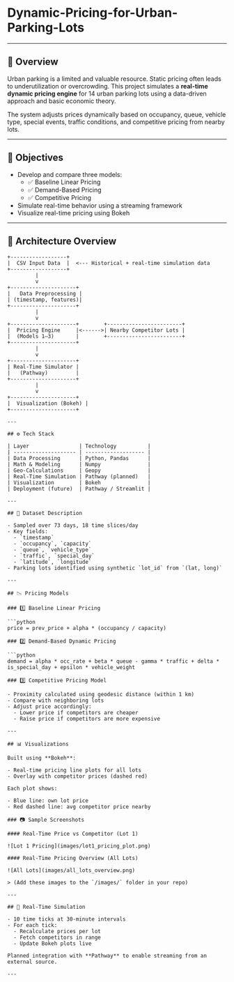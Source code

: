 # Dynamic-Pricing-for-Urban-Parking-Lots

---

## 🚀 Overview

Urban parking is a limited and valuable resource. Static pricing often leads to underutilization or overcrowding. This project simulates a **real-time dynamic pricing engine** for 14 urban parking lots using a data-driven approach and basic economic theory.

The system adjusts prices dynamically based on occupancy, queue, vehicle type, special events, traffic conditions, and competitive pricing from nearby lots.

---

## 🌟 Objectives

- Develop and compare three models:
  - ✅ Baseline Linear Pricing
  - ✅ Demand-Based Pricing
  - ✅ Competitive Pricing
- Simulate real-time behavior using a streaming framework
- Visualize real-time pricing using Bokeh

---

## 🧱 Architecture Overview

```
+------------------+
|  CSV Input Data  |  <--- Historical + real-time simulation data
+------------------+
         |
         v
+---------------------+
|   Data Preprocessing |
| (timestamp, features)|
+---------------------+
         |
         v
+---------------------+        +------------------------+
|  Pricing Engine     |<------>| Nearby Competitor Lots |
|  (Models 1–3)       |        +------------------------+
+---------------------+
         |
         v
+---------------------+
| Real-Time Simulator |
|   (Pathway)         |
+---------------------+
         |
         v
+---------------------+
|  Visualization (Bokeh) |
+---------------------+

---

## ⚙️ Tech Stack

| Layer                | Technology          |
| -------------------- | ------------------- |
| Data Processing      | Python, Pandas      |
| Math & Modeling      | Numpy               |
| Geo-Calculations     | Geopy               |
| Real-Time Simulation | Pathway (planned)   |
| Visualization        | Bokeh               |
| Deployment (future)  | Pathway / Streamlit |

---

## 📂 Dataset Description

- Sampled over 73 days, 18 time slices/day
- Key fields:
  - `timestamp`
  - `occupancy`, `capacity`
  - `queue`, `vehicle_type`
  - `traffic`, `special_day`
  - `latitude`, `longitude`
- Parking lots identified using synthetic `lot_id` from `(lat, long)`

---

## 📉 Pricing Models

### 1️⃣ Baseline Linear Pricing

```python
price = prev_price + alpha * (occupancy / capacity)

### 2️⃣ Demand-Based Dynamic Pricing

```python
demand = alpha * occ_rate + beta * queue - gamma * traffic + delta * is_special_day + epsilon * vehicle_weight

### 3️⃣ Competitive Pricing Model

- Proximity calculated using geodesic distance (within 1 km)
- Compare with neighboring lots
- Adjust price accordingly:
  - Lower price if competitors are cheaper
  - Raise price if competitors are more expensive

---

## 📊 Visualizations

Built using **Bokeh**:

- Real-time pricing line plots for all lots
- Overlay with competitor prices (dashed red)

Each plot shows:

- Blue line: own lot price
- Red dashed line: avg competitor price nearby

### 📷 Sample Screenshots

#### Real-Time Price vs Competitor (Lot 1)

![Lot 1 Pricing](images/lot1_pricing_plot.png)

#### Real-Time Pricing Overview (All Lots)

![All Lots](images/all_lots_overview.png)

> (Add these images to the `/images/` folder in your repo)

---

## 🔄 Real-Time Simulation

- 10 time ticks at 30-minute intervals
- For each tick:
  - Recalculate prices per lot
  - Fetch competitors in range
  - Update Bokeh plots live

Planned integration with **Pathway** to enable streaming from an external source.

---
